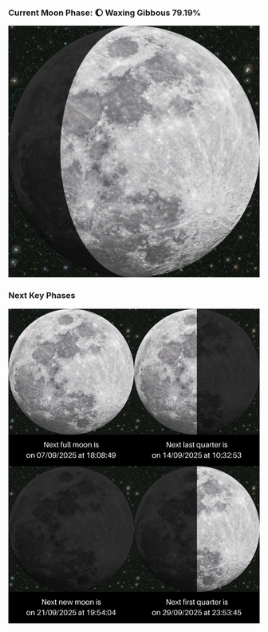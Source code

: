 ### Current Moon Phase: 🌔 Waxing Gibbous 79.19%
![Moon Phase](moonphase.png)
### Next Key Phases
![Gallery](gallery.png)